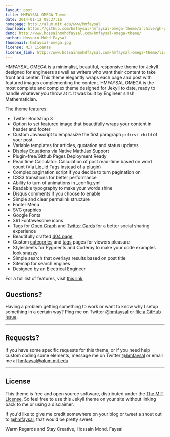 ```yaml
---
layout: post
title: HMFAYSAL OMEGA Theme
date: 2014-01-12 09:37:16
homepage: http://alum.mit.edu/www/hmfaysal
download: https://github.com/hmfaysal/hmfaysal-omega-theme/archive/gh-pages.zip
demo: http://www.hossainmohdfaysal.com/hmfaysal-omega-theme/
author: Hossain Mohd Faysal
thumbnail: hmfaysal-omega.jpg
license: MIT License
license_link: http://www.hossainmohdfaysal.com/hmfaysal-omega-theme/license/
---
```


HMFAYSAL OMEGA is a minimalist, beautiful, responsive theme for Jekyll designed for engineers as well as writers who want their content to take front and center. This theme elegantly wraps each page and post with featured images complementing the content. HMFAYSAL OMEGA is the most complete and complex theme designed for Jekyll to date, ready to handle whatever you throw at it. It was built  by Engineer slash Mathematician.

The theme features:
* Twitter Bootstrap 3
* Option to set featured image that beautifully wraps your content in
  header and footer
* Custom Javascript to emphasize the first paragraph `p:first-child` of
  your post
* Variable templates for articles, quotation and status updates
* Display Equations via Native MathJax Support
* Plugin-free/Github Pages Deployment Ready
* Read time Calculator: Calculation of post read-time based on word
  count (Via Liquid Tags instead of a plugin)
* Complex pagination script if you decide to turn pagination on
* CSS3 transitions for better performance 
* Ability to turn of animations in _config.yml
* Readable typography to make your words shine
* Disqus comments if you choose to enable
* Simple and clear permalink structure
* Footer Menu
* SVG graphics
* Google Fonts
* 361 Fontawesome icons
* Tags for [Open
  Graph](https://developers.facebook.com/docs/opengraph/) and [Twitter
  Cards](https://dev.twitter.com/docs/cards) for a better social sharing
  experience
* Beautifully crafted [404
  page](http://hmfaysal.github.io/hmfaysal-omega-theme/404.html)
* Custom
  [categories](http://hmfaysal.github.io/hmfaysal-omega-theme/categories/)
  and [tags](http://hmfaysal.github.io/hmfaysal-omega-theme/tags/)
  pages for viewers pleasure
* Stylesheets for Pygments and Coderay to make your code examples look
  snazzy
* Simple search that overlays results based on post title
* Sitemap for search engines
* Designed by an Electrical Engineer

For a full list of features, visit [this
link](http://hmfaysal.github.io/hmfaysal-omega-theme/theme-setup/about-hmfaysal-omega/)


## Questions?

Having a problem getting something to work or want to know why I setup
something in a certain way? Ping me on Twitter
[@hmfaysal](http://twitter.com/hmfaysal) or [file a GitHub
Issue](https://github.com/hmfaysal/hmfaysal-omega-theme/issues/new).

---

## Requests?

If you have some specific requests for this theme, or if you need help
custom coding some elements, message me on Twitter
[@hmfaysal](http://twitter.com/hmfaysal) or email me at
[hmfaysal@alum.mit.edu](mailto:hmfaysal@alum.mit.edu)

---

## License

This theme is free and open source software, distributed under the [The
MIT License](http://hmfaysal.github.io/hmfaysal-omega-theme/license/).
So feel free to use this Jekyll theme on your site without linking back
to me or using a disclaimer.

If you'd like to give me credit somewhere on your blog or tweet a shout
out to [@hmfaysal](https://twitter.com/hmfaysal), that would be pretty
sweet.


Warm Regards and Stay Creative,
Hossain Mohd. Faysal
